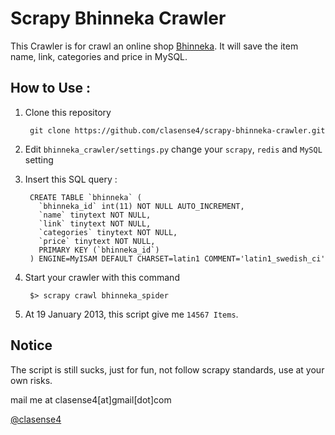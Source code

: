 # Scrapy Bhinneka Crawler

This Crawler is for crawl an online shop [Bhinneka](http://www.bhinneka.com).
It will save the item name, link, categories and price in MySQL.

## How to Use :
1. Clone this repository

        git clone https://github.com/clasense4/scrapy-bhinneka-crawler.git

2. Edit `bhinneka_crawler/settings.py` change your `scrapy`, `redis` and `MySQL` setting
3. Insert this SQL query :
        
        CREATE TABLE `bhinneka` (
          `bhinneka_id` int(11) NOT NULL AUTO_INCREMENT,
          `name` tinytext NOT NULL,
          `link` tinytext NOT NULL,
          `categories` tinytext NOT NULL,
          `price` tinytext NOT NULL,
          PRIMARY KEY (`bhinneka_id`)
        ) ENGINE=MyISAM DEFAULT CHARSET=latin1 COMMENT='latin1_swedish_ci'

4. Start your crawler with this command

        $> scrapy crawl bhinneka_spider

9. At 19 January 2013, this script give me `14567 Items`.

## Notice
The script is still sucks, just for fun, not follow scrapy standards, use at your own risks.

mail me at clasense4[at]gmail[dot]com

[@clasense4](http://twitter.com/clasense4)
